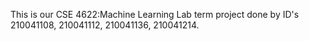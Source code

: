 This is our CSE 4622:Machine Learning Lab term project done by ID's 210041108, 210041112, 210041136, 210041214.
